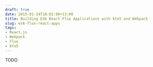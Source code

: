 ```yaml
---
draft: true
date: 2015-01-24T18:02:00+13:00
title: Building ES6 React Flux Applications with 6to5 and Webpack
slug: es6-flux-react-apps
tags:
- React.js
- Webpack
- Flux
- 6to5
---
```


TODO

<!--more-->


